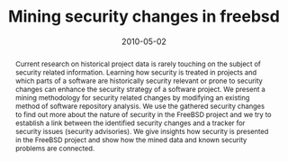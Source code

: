---
abstract: Current research on historical project data is rarely touching on the subject
  of security related information. Learning how security is treated in projects and
  which parts of a software are historically security relevant or prone to security
  changes can enhance the security strategy of a software project. We present a mining
  methodology for security related changes by modifying an existing method of software
  repository analysis. We use the gathered security changes to find out more about
  the nature of security in the FreeBSD project and we try to establish a link between
  the identified security changes and a tracker for security issues (security advisories).
  We give insights how security is presented in the FreeBSD project and show how the
  mined data and known security problems are connected.
authors:
- Andreas Mauczka
- Christian Schanes
- Florian Fankhauser
- Mario Bernhart
- Thomas Grechenig
date: '2010-05-02'
featured: false
links:
- name: Publik
  url: https://publik.tuwien.ac.at/showentry.php?ID=193446&lang=2
publication: 'Talk: 7th IEEE Working Conference on Mining Software Repositories (MSR),
  Cape Town, South Africa; 05-02-2010 - 05-03-2010; in: "Proceedings of 7th IEEE Working
  Conference on Mining Software Repositories (MSR)", IEEE, (2010), ISBN: 978-1-4244-6803-4;
  90 - 93'
publication_types:
- '1'
publishDate: '2010-05-02'
title: Mining security changes in freebsd
url_pdf: ''
---